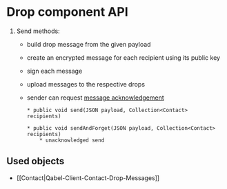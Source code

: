 # Drop component API


1. Send methods: 
    * build drop message from the given payload
    * create an encrypted message for each recipient using its public key
    * sign each message
    * upload messages to the respective drops
    * sender can request [message acknowledgement](https://github.com/Qabel/qabel-doc/wiki/Qabel-Client-Drop#acknowledging)

          * public void send(JSON payload, Collection<Contact> recipients)

          * public void sendAndForget(JSON payload, Collection<Contact> recipients)
              * unacknowledged send

## Used objects
* [[Contact|Qabel-Client-Contact-Drop-Messages]]
